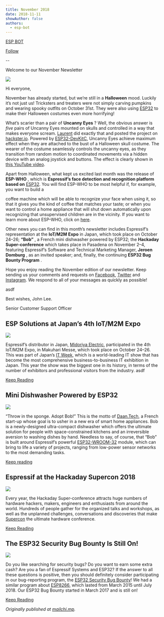 ```yaml
---
title: November 2018
date: 2018-11-11
showAuthor: false
authors: 
  - esp-bot
---
```

[ESP BOT](https://medium.com/@espbot?source=post_page-----e0fb2901ce53--------------------------------)

[Follow](https://medium.com/m/signin?actionUrl=https%3A%2F%2Fmedium.com%2F_%2Fsubscribe%2Fuser%2F71611a95e5c4&operation=register&redirect=https%3A%2F%2Fblog.espressif.com%2Fnovember-2018-e0fb2901ce53&user=ESP+BOT&userId=71611a95e5c4&source=post_page-71611a95e5c4----e0fb2901ce53---------------------post_header-----------)

--

Welcome to our November Newsletter

![](https://miro.medium.com/v2/resize:fit:640/format:webp/0*RS_S_E5PlPhO1SU7.png)

Hi everyone,

November has already started, but we’re still in a __Halloween__  mood. Luckily it’s not just us! Tricksters and treaters were not simply carving pumpkins and wearing spooky outfits on October 31st. They were also using [ESP32](https://www.espressif.com/en/products/hardware/esp32/overview) to make their Halloween costumes even more horrifying!

What’s scarier than a pair of __Uncanny Eyes__ ? Well, the obvious answer is *five* pairs of Uncanny Eyes mounted on skulls and controlled in a way that makes everyone scream. [Laurent](https://www.hackster.io/laurentr) did exactly that and posted the project on [hackster.io](https://www.hackster.io/laurentr/halloween-skull-costume-with-uncanny-eyes-on-esp32-376a13). Powered by [ESP32-DevKitC](https://www.espressif.com/en/products/hardware/esp32-devkitc/overview), Uncanny Eyes achieve maximum effect when they are attached to the bust of a Halloween skull costume. The wearer of the costume seamlessly controls the uncanny eyes, as they transition from random motion to coordinated movements via a hidden device with an analog joystick and buttons. The effect is clearly shown in [this YouTube video](https://www.youtube.com/watch?v=geOpPL3N5Ng).

Apart from Halloween, what kept us excited last month was the release of __ESP-WHO__ , which is __Espressif’s face detection and recognition platform based on__ [ESP32](https://www.espressif.com/en/products/hardware/esp32/overview). You will find ESP-WHO to be most helpful if, for example, you want to build a

coffee machine which will be able to recognize your face when using it, so that it gives you the kind of coffee that matches your taste; or when you want to control a home appliance that will shut down automatically upon recognizing that unsupervised children are in the vicinity. If you want to learn more about ESP-WHO, click on [here](https://github.com/espressif/esp-who).

Other news you can find in this month’s newsletter includes Espressif’s representation at the __IoT/M2M Expo__  in Japan, which took place on October 24–26; __“Bob”__ , a French mini dishwasher powered by ESP32; the __Hackaday Super-conference__  which takes place in Pasadena on November 2–4, featuring Espressif’s Software and Technical Marketing Manager, __Jeroen Domburg__ , as an invited speaker; and, finally, the continuing __ESP32 Bug Bounty Program__ .

Hope you enjoy reading the November edition of our newsletter. Keep sending us your comments and requests on [Facebook](https://www.facebook.com/espressif/), [Twitter](https://twitter.com/EspressifSystem) and [Instagram](https://www.instagram.com/espressif_systems/). We respond to all of your messages as quickly as possible!

asdf

Best wishes, John Lee.

Senior Customer Support Officer

## ESP Solutions at Japan’s 4th IoT/M2M Expo

![](https://miro.medium.com/v2/resize:fit:640/format:webp/0*wj75eNFjYJtp7FzJ.jpg)

Espressif’s distributor in Japan, [Midoriya Electric](https://www.midoriya.co.jp/eng/), participated in the 4th IoT/M2M Expo, in Makuhari Messe, which took place on October 24–26. This was part of Japan’s [IT Week](https://www.japan-it.jp/ja-jp.html), which is a world-leading IT show that has become the most comprehensive business-to-business IT exhibition in Japan. This year the show was the biggest one in its history, in terms of the number of exhibitors and professional visitors from the industry.  asdf

[Keep Reading](https://www.espressif.com/en/news/Espressif_Solutions_at_Japans_4th_IoT_M2M_Expo)

## Mini Dishwasher Powered by ESP32

![](https://miro.medium.com/v2/resize:fit:640/format:webp/0*MDtklUqPu4t3USdj.jpg)

“Throw in the sponge. Adopt Bob!” This is the motto of [Daan.Tech](http://daan.tech/), a French start-up whose goal is to usher in a new era of smart home appliances. Bob is a newly-designed ultra-compact dishwasher which offers the ultimate solution for people with space-constrained kitchens and an irreversible aversion to washing dishes by hand. Needless to say, of course, that “Bob” is built around Espressif’s powerful [ESP32-WROOM-32](https://www.espressif.com/en/products/hardware/esp-wroom-32/overview) module, which can bring to life a variety of projects, ranging from low-power sensor networks to the most demanding tasks.

[Keep reading](https://www.espressif.com/en/news/Mini_Dishwasher_Powered_by_ESP32)

## Espressif at the Hackaday Supercon 2018

![](https://miro.medium.com/v2/resize:fit:640/format:webp/0*Qw-PCpaqQv7qUHB3.jpg)

Every year, the Hackaday Super-conference attracts huge numbers of hardware hackers, makers, engineers and enthusiasts from around the world. Hundreds of people gather for the organized talks and workshops, as well as the unplanned challenges, conversations and discoveries that make [Supercon](https://hackaday.io/superconference/) the ultimate hardware conference.

[Keep Reading](https://www.espressif.com/en/news/Espressif_at_the_Hackaday_Supercon_2018)

## The ESP32 Security Bug Bounty Is Still On!

![](https://miro.medium.com/v2/resize:fit:640/format:webp/0*NeWfFjLxILLvgLLL.png)

Do you like searching for security bugs? Do you want to earn some extra cash? Are you a fan of Espressif Systems and ESP32? If the answer to all these questions is positive, then you should definitely consider participating in our bug-reporting program, the [ESP32 Security Bug Bounty](https://esp32.com/viewtopic.php?f=10&t=1572&p=7266)! We had a similar program about [ESP8266](https://bbs.espressif.com/viewtopic.php?f=20&t=288), which lasted from March 2015 until July 2018. Our ESP32 Bug Bounty started in March 2017 and is still on!

[Keep Reading](https://www.espressif.com/en/news/The_ESP32_Security_Bug_Bounty_Is_Still_On)

*Originally published at *[*mailchi.mp*](https://mailchi.mp/b518a950bf0b/espressif-esp-news-november-2018?e=f9593a0e62)*.*
